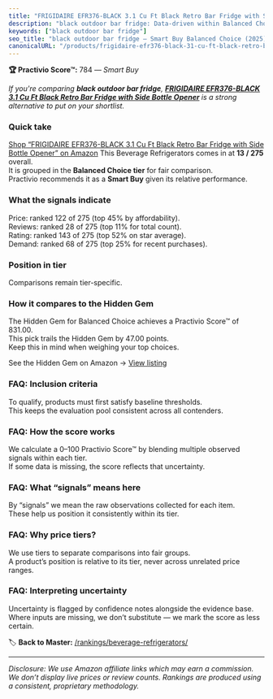 ```yaml
---
title: "FRIGIDAIRE EFR376-BLACK 3.1 Cu Ft Black Retro Bar Fridge with Side Bottle Opener"
description: "black outdoor bar fridge: Data-driven within Balanced Choice ranking using the Practivio Score™. Positioned by quality, value, demand, findability, momentum."
keywords: ["black outdoor bar fridge"]
seo_title: "black outdoor bar fridge — Smart Buy Balanced Choice (2025)"
canonicalURL: "/products/frigidaire-efr376-black-31-cu-ft-black-retro-bar-fridge-with-side-bottle-opener-B07LDWLNVF/"
---
```


**🏆 Practivio Score™:** 784 — _Smart Buy_


*If you're comparing **black outdoor bar fridge**, **[FRIGIDAIRE EFR376-BLACK 3.1 Cu Ft Black Retro Bar Fridge with Side Bottle Opener](https://www.amazon.com/dp/B07LDWLNVF?tag=practivio-20)** is a strong alternative to put on your shortlist.*
### Quick take
[Shop “FRIGIDAIRE EFR376-BLACK 3.1 Cu Ft Black Retro Bar Fridge with Side Bottle Opener” on Amazon](https://www.amazon.com/dp/B07LDWLNVF?tag=practivio-20)
This Beverage Refrigerators comes in at **13 / 275** overall.  
It is grouped in the **Balanced Choice tier** for fair comparison.  
Practivio recommends it as a **Smart Buy** given its relative performance.

### What the signals indicate
Price: ranked 122 of 275 (top 45% by affordability).  
Reviews: ranked 28 of 275 (top 11% for total count).  
Rating: ranked 143 of 275 (top 52% on star average).  
Demand: ranked 68 of 275 (top 25% for recent purchases).

### Position in tier
Comparisons remain tier-specific.

### How it compares to the Hidden Gem
The Hidden Gem for Balanced Choice achieves a Practivio Score™ of 831.00.  
This pick trails the Hidden Gem by 47.00 points.  
Keep this in mind when weighing your top choices.  

See the Hidden Gem on Amazon → [View listing](https://www.amazon.com/dp/B0786TJC33?tag=practivio-20)

### FAQ: Inclusion criteria
To qualify, products must first satisfy baseline thresholds.  
This keeps the evaluation pool consistent across all contenders.

### FAQ: How the score works
We calculate a 0–100 Practivio Score™ by blending multiple observed signals within each tier.  
If some data is missing, the score reflects that uncertainty.

### FAQ: What “signals” means here
By “signals” we mean the raw observations collected for each item.  
These help us position it consistently within its tier.

### FAQ: Why price tiers?
We use tiers to separate comparisons into fair groups.  
A product’s position is relative to its tier, never across unrelated price ranges.

### FAQ: Interpreting uncertainty
Uncertainty is flagged by confidence notes alongside the evidence base.  
Where inputs are missing, we don’t substitute — we mark the score as less certain.


🏷️ **Back to Master:** [/rankings/beverage-refrigerators/](/rankings/beverage-refrigerators/)

---
_Disclosure: We use Amazon affiliate links which may earn a commission. We don’t display live prices or review counts. Rankings are produced using a consistent, proprietary methodology._
